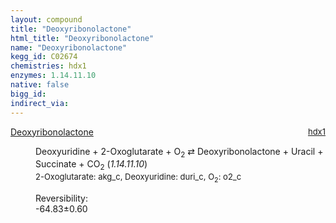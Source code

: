 ```yaml
---
layout: compound
title: "Deoxyribonolactone"
html_title: "Deoxyribonolactone"
name: "Deoxyribonolactone"
kegg_id: C02674
chemistries: hdx1
enzymes: 1.14.11.10
native: false
bigg_id:
indirect_via:
---
```

<dl><dt class='rs-product'><a href='{{ site.url }}{{ site.baseurl }}/compounds/C02674' class='link-dark' data-bs-toggle='tooltip' data-bs-html='true' data-bs-title='KEGG: C02674'>Deoxyribonolactone</a><span style='float: right; max-width: 40%'><a href='{{ site.url }}{{ site.baseurl }}/chemistries/hdx1' class='link-dark opacity-50' style='font-size: small; word-wrap: anywhere;'>hdx1</a></span></dt><dd><p>Deoxyuridine + 2-Oxoglutarate + O<sub>2</sub> &#8644; Deoxyribonolactone + Uracil + Succinate + CO<sub>2</sub> (<i>1.14.11.10</i>)<br /><span style='font-size: small;'><span data-bs-toggle='tooltip' data-bs-html='true' data-bs-title='KEGG: C00026'>2-Oxoglutarate</span>: akg_c, <span data-bs-toggle='tooltip' data-bs-html='true' data-bs-title='KEGG: C00526'>Deoxyuridine</span>: duri_c, <span data-bs-toggle='tooltip' data-bs-html='true' data-bs-title='KEGG: C00007'>O<sub>2</sub></span>: o2_c</span><br /><div class="reversibility_info">Reversibility: <div class="progress" style="flex-direction: row-reverse;"><div class="progress-bar bg-success" role="progressbar" style="width: 648.32%" aria-valuenow="-64.83225862972758" aria-valuemin="0" aria-valuemax="10"></div></div><span>-64.83&plusmn;0.60</span><div class="progress"><div class="progress-bar bg-danger" role="progressbar" style="width: 0%" aria-valuenow="-64.83225862972758" aria-valuemin="0" aria-valuemax="10"></div></div></div></p><dl></dl></dd></dl>